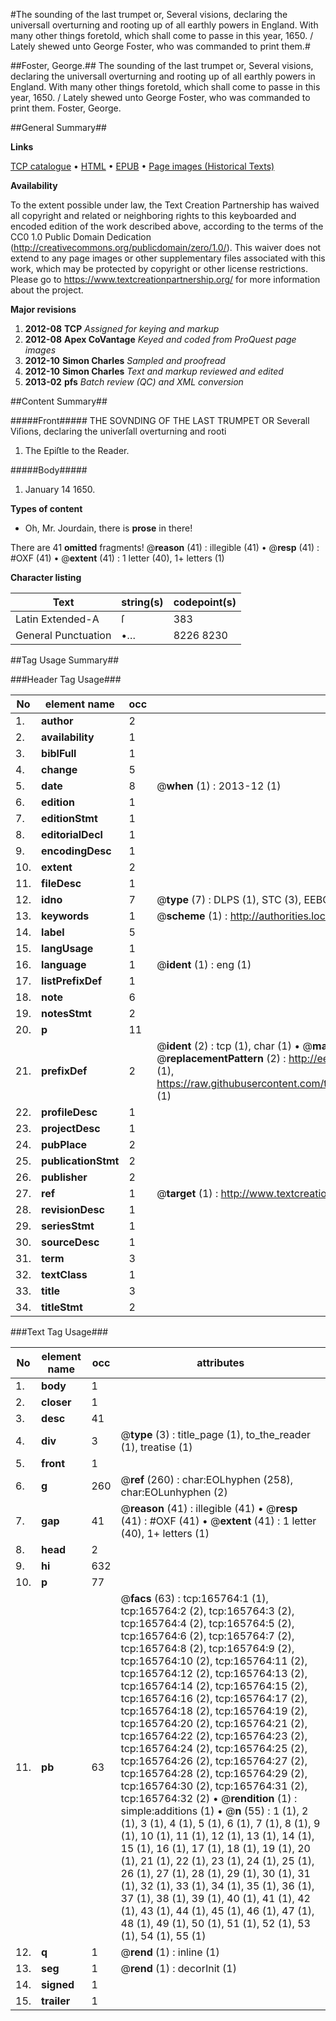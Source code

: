 #The sounding of the last trumpet or, Several visions, declaring the universall overturning and rooting up of all earthly powers in England. With many other things foretold, which shall come to passe in this year, 1650. / Lately shewed unto George Foster, who was commanded to print them.#

##Foster, George.##
The sounding of the last trumpet or, Several visions, declaring the universall overturning and rooting up of all earthly powers in England. With many other things foretold, which shall come to passe in this year, 1650. / Lately shewed unto George Foster, who was commanded to print them.
Foster, George.

##General Summary##

**Links**

[TCP catalogue](http://www.ota.ox.ac.uk/tcp/)  • 
[HTML](http://tei.it.ox.ac.uk/tcp/Texts-HTML/free/A84/A84731.html)  • 
[EPUB](http://tei.it.ox.ac.uk/tcp/Texts-EPUB/free/A84/A84731.epub) • 
[Page images (Historical Texts)](https://historicaltexts.jisc.ac.uk/eebo-99871448e)

**Availability**

To the extent possible under law, the Text Creation Partnership has waived all copyright and related or neighboring rights to this keyboarded and encoded edition of the work described above, according to the terms of the CC0 1.0 Public Domain Dedication (http://creativecommons.org/publicdomain/zero/1.0/). This waiver does not extend to any page images or other supplementary files associated with this work, which may be protected by copyright or other license restrictions. Please go to https://www.textcreationpartnership.org/ for more information about the project.

**Major revisions**

1. __2012-08__ __TCP__ *Assigned for keying and markup*
1. __2012-08__ __Apex CoVantage__ *Keyed and coded from ProQuest page images*
1. __2012-10__ __Simon Charles__ *Sampled and proofread*
1. __2012-10__ __Simon Charles__ *Text and markup reviewed and edited*
1. __2013-02__ __pfs__ *Batch review (QC) and XML conversion*

##Content Summary##

#####Front#####
THE SOVNDING OF THE LAST TRUMPET OR Severall Viſions, declaring the univerſall overturning and rooti
1. The Epiſtle to the Reader.

#####Body#####

1. January 14 1650.

**Types of content**

  * Oh, Mr. Jourdain, there is **prose** in there!

There are 41 **omitted** fragments! 
 @__reason__ (41) : illegible (41)  •  @__resp__ (41) : #OXF (41)  •  @__extent__ (41) : 1 letter (40), 1+ letters (1)

**Character listing**


|Text|string(s)|codepoint(s)|
|---|---|---|
|Latin Extended-A|ſ|383|
|General Punctuation|•…|8226 8230|

##Tag Usage Summary##

###Header Tag Usage###

|No|element name|occ|attributes|
|---|---|---|---|
|1.|__author__|2||
|2.|__availability__|1||
|3.|__biblFull__|1||
|4.|__change__|5||
|5.|__date__|8| @__when__ (1) : 2013-12 (1)|
|6.|__edition__|1||
|7.|__editionStmt__|1||
|8.|__editorialDecl__|1||
|9.|__encodingDesc__|1||
|10.|__extent__|2||
|11.|__fileDesc__|1||
|12.|__idno__|7| @__type__ (7) : DLPS (1), STC (3), EEBO-CITATION (1), PROQUEST (1), VID (1)|
|13.|__keywords__|1| @__scheme__ (1) : http://authorities.loc.gov/ (1)|
|14.|__label__|5||
|15.|__langUsage__|1||
|16.|__language__|1| @__ident__ (1) : eng (1)|
|17.|__listPrefixDef__|1||
|18.|__note__|6||
|19.|__notesStmt__|2||
|20.|__p__|11||
|21.|__prefixDef__|2| @__ident__ (2) : tcp (1), char (1)  •  @__matchPattern__ (2) : ([0-9\-]+):([0-9IVX]+) (1), (.+) (1)  •  @__replacementPattern__ (2) : http://eebo.chadwyck.com/downloadtiff?vid=$1&page=$2 (1), https://raw.githubusercontent.com/textcreationpartnership/Texts/master/tcpchars.xml#$1 (1)|
|22.|__profileDesc__|1||
|23.|__projectDesc__|1||
|24.|__pubPlace__|2||
|25.|__publicationStmt__|2||
|26.|__publisher__|2||
|27.|__ref__|1| @__target__ (1) : http://www.textcreationpartnership.org/docs/. (1)|
|28.|__revisionDesc__|1||
|29.|__seriesStmt__|1||
|30.|__sourceDesc__|1||
|31.|__term__|3||
|32.|__textClass__|1||
|33.|__title__|3||
|34.|__titleStmt__|2||


###Text Tag Usage###

|No|element name|occ|attributes|
|---|---|---|---|
|1.|__body__|1||
|2.|__closer__|1||
|3.|__desc__|41||
|4.|__div__|3| @__type__ (3) : title_page (1), to_the_reader (1), treatise (1)|
|5.|__front__|1||
|6.|__g__|260| @__ref__ (260) : char:EOLhyphen (258), char:EOLunhyphen (2)|
|7.|__gap__|41| @__reason__ (41) : illegible (41)  •  @__resp__ (41) : #OXF (41)  •  @__extent__ (41) : 1 letter (40), 1+ letters (1)|
|8.|__head__|2||
|9.|__hi__|632||
|10.|__p__|77||
|11.|__pb__|63| @__facs__ (63) : tcp:165764:1 (1), tcp:165764:2 (2), tcp:165764:3 (2), tcp:165764:4 (2), tcp:165764:5 (2), tcp:165764:6 (2), tcp:165764:7 (2), tcp:165764:8 (2), tcp:165764:9 (2), tcp:165764:10 (2), tcp:165764:11 (2), tcp:165764:12 (2), tcp:165764:13 (2), tcp:165764:14 (2), tcp:165764:15 (2), tcp:165764:16 (2), tcp:165764:17 (2), tcp:165764:18 (2), tcp:165764:19 (2), tcp:165764:20 (2), tcp:165764:21 (2), tcp:165764:22 (2), tcp:165764:23 (2), tcp:165764:24 (2), tcp:165764:25 (2), tcp:165764:26 (2), tcp:165764:27 (2), tcp:165764:28 (2), tcp:165764:29 (2), tcp:165764:30 (2), tcp:165764:31 (2), tcp:165764:32 (2)  •  @__rendition__ (1) : simple:additions (1)  •  @__n__ (55) : 1 (1), 2 (1), 3 (1), 4 (1), 5 (1), 6 (1), 7 (1), 8 (1), 9 (1), 10 (1), 11 (1), 12 (1), 13 (1), 14 (1), 15 (1), 16 (1), 17 (1), 18 (1), 19 (1), 20 (1), 21 (1), 22 (1), 23 (1), 24 (1), 25 (1), 26 (1), 27 (1), 28 (1), 29 (1), 30 (1), 31 (1), 32 (1), 33 (1), 34 (1), 35 (1), 36 (1), 37 (1), 38 (1), 39 (1), 40 (1), 41 (1), 42 (1), 43 (1), 44 (1), 45 (1), 46 (1), 47 (1), 48 (1), 49 (1), 50 (1), 51 (1), 52 (1), 53 (1), 54 (1), 55 (1)|
|12.|__q__|1| @__rend__ (1) : inline (1)|
|13.|__seg__|1| @__rend__ (1) : decorInit (1)|
|14.|__signed__|1||
|15.|__trailer__|1||
